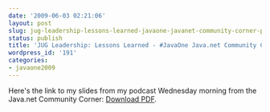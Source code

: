 ```yaml
---
date: '2009-06-03 02:21:06'
layout: post
slug: jug-leadership-lessons-learned-javaone-javanet-community-corner-podcast
status: publish
title: 'JUG Leadership: Lessons Learned - #JavaOne Java.net Community Corner Podcast'
wordpress_id: '191'
categories:
- javaone2009
---
```


Here's the link to my slides from my podcast Wednesday morning from the Java.net Community Corner: [Download PDF](http://www.mattstine.com/wp-content/JUGLeadershipLessonsLearned.pdf).
